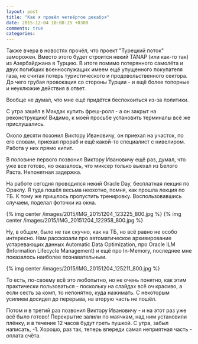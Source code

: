 ```yaml
---
layout: post
title: "Как я провёл четвёртое декабря"
date: 2015-12-04 10:08:25 +0300
comments: true
categories: 
---
```

Также вчера в новостях прочёл, что проект "Турецкий поток" заморожен. Вместо этого будет строится некий TANAP (или как-то так) из Азербайджана в Турцию. В итоге помимо потерянного самолёта и двух погибших военнослужащих имеем ещё упущенного покупателя газа, не считая потерь туристического и продовольственного сектора. До чего грубая провокация со стороны Турции - и ещё более топорные и неуклюжие действия в ответ. 

Вообще не думал, что мне ещё придётся беспокоиться из-за политики.

С утра зашёл в Макдак купить фреш-ролл - а он закрыт на реконструкцию! Видимо, к моей просьбе установить терминалы всё же прислушались.

Около десяти позонил Виктору Ивановичу, он приехал на участок, по его словам, приехал прораб и ещё какой-то специалист с нивелиром. Работа у них прямо кипит.

В половине первого позвонил Виктору Ивановичу ещё раз, думал, что уже все готово, но оказалось, что миксер только выехал из Белого Раста. Непонятная задержка.

На работе сегодня проводился некий Oracle Day, бесплатная лекция по Ораклу. Я туда пошёл весьма неохотно, помня, как прошла лекция по ТБ. К тому же пришлось пропустить тренировку. Воспользовавшись случаем, поделал фоточки из окна.

{% img center /images/2015/IMG_20151204_123225_800.jpg %}
{% img center /images/2015/IMG_20151204_122958_800.jpg %}

Ну, в общем, было не так скучно, как на ТБ, но всё равно не особо интересно. Нам рассказали про автоматическое архивирование устаревающих данных Automatic Data Optimization, про Oracle ILM (Information Lifecycle Management) и ещё про In-Memory, последнее мне показалось наиболее познавательным. 

{% img center /images/2015/IMG_20151204_125211_800.jpg %}

То есть, по-своему всё это любопытно, но не очень понятно, как этим практически пользоваться - поскольку на слайдах всё оч красиво, а если сесть за комп, то непонятно, куда нажимать. С некоторым усилием досидел до перерыва, на вторую часть не пошёл.

Потом и в третий раз позвонил Виктору Ивановичу - и на этот раз уже всё было готово! Перекрытие залили по маячкам, над ним установили плёнку, и в течение 12 часов будут греть пушкой. С утра, забыл написать, -1. Хорошо, раз так, теперь впереди самая неприятная часть - оплата счёта.